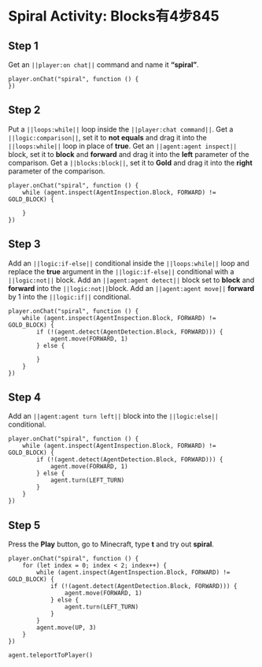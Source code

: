 # Spiral Activity: Blocks有4步845


## Step 1
Get an ``||player:on chat||`` command and name it **“spiral”**.

```blocks
player.onChat("spiral", function () {
})
```

## Step 2

Put a ``||loops:while||`` loop inside the ``||player:chat command||``. Get a ``||logic:comparison||``, set it to **not equals** and drag it into the ``||loops:while||`` loop in place of **true**. Get an ``||agent:agent inspect||`` block, set it to **block** and **forward** and drag it into the **left** parameter of the comparison. Get a ``||blocks:block||``, set it to **Gold** and drag it into the **right** parameter of the comparison. 

```blocks
player.onChat("spiral", function () {
    while (agent.inspect(AgentInspection.Block, FORWARD) != GOLD_BLOCK) {
    	
    }
})
```

## Step 3

Add an ``||logic:if-else||`` conditional inside the ``||loops:while||`` loop and replace the **true** argument in the ``||logic:if-else||`` conditional with a ``||logic:not||`` block. Add an ``||agent:agent detect||`` block set to **block** and **forward** into the ``||logic:not||``block. Add an ``||agent:agent move||`` **forward** by 1 into the ``||logic:if||`` conditional.

```blocks
player.onChat("spiral", function () {
    while (agent.inspect(AgentInspection.Block, FORWARD) != GOLD_BLOCK) {
        if (!(agent.detect(AgentDetection.Block, FORWARD))) {
            agent.move(FORWARD, 1)
        } else {
        	
        }
    }
})
```

## Step 4

Add an ``||agent:agent turn left||`` block into the ``||logic:else||`` conditional.

```blocks
player.onChat("spiral", function () {
    while (agent.inspect(AgentInspection.Block, FORWARD) != GOLD_BLOCK) {
        if (!(agent.detect(AgentDetection.Block, FORWARD))) {
            agent.move(FORWARD, 1)
        } else {
            agent.turn(LEFT_TURN)
        }
    }
})
```

## Step 5
Press the **Play** button, go to Minecraft, type **t** and try out **spiral**. 

```blocks
player.onChat("spiral", function () { 
    for (let index = 0; index < 2; index++) { 
        while (agent.inspect(AgentInspection.Block, FORWARD) != GOLD_BLOCK) { 
            if (!(agent.detect(AgentDetection.Block, FORWARD))) { 
                agent.move(FORWARD, 1) 
            } else { 
                agent.turn(LEFT_TURN) 
            } 
        } 
        agent.move(UP, 3) 
    } 
}) 
```
```ghost
agent.teleportToPlayer()
```
